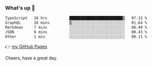 ### What's up 👋

<!--START_SECTION:waka-->

```txt
TypeScript   26 hrs          ████████████████████████▒   97.33 %
GraphQL      26 mins         ▒░░░░░░░░░░░░░░░░░░░░░░░░   01.64 %
Markdown     7 mins          ░░░░░░░░░░░░░░░░░░░░░░░░░   00.49 %
JSON         6 mins          ░░░░░░░░░░░░░░░░░░░░░░░░░   00.43 %
Other        1 min           ░░░░░░░░░░░░░░░░░░░░░░░░░   00.11 %
```

<!--END_SECTION:waka-->

👉 [my GitHub Pages](https://ykzhukian.github.io)

Cheers, have a great day.

